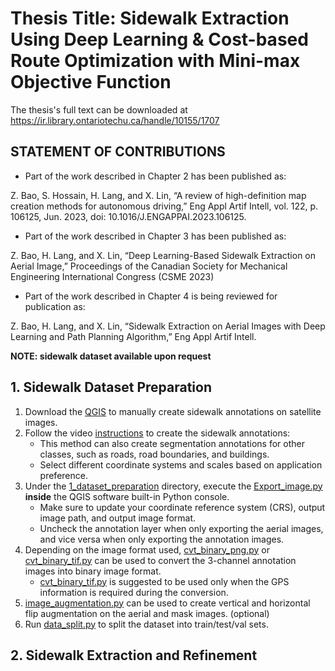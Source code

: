 # Thesis Title: Sidewalk Extraction Using Deep Learning & Cost-based Route Optimization with Mini-max Objective Function
The thesis's full text can be downloaded at https://ir.library.ontariotechu.ca/handle/10155/1707
## STATEMENT OF CONTRIBUTIONS
* Part of the work described in Chapter 2 has been published as:

Z. Bao, S. Hossain, H. Lang, and X. Lin, “A review of high-definition map creation
methods for autonomous driving,” Eng Appl Artif Intell, vol. 122, p. 106125, Jun.
2023, doi: 10.1016/J.ENGAPPAI.2023.106125.

* Part of the work described in Chapter 3 has been published as:
  
Z. Bao, H. Lang, and X. Lin, “Deep Learning-Based Sidewalk Extraction on Aerial
Image,” Proceedings of the Canadian Society for Mechanical Engineering International
Congress (CSME 2023)

* Part of the work described in Chapter 4 is being reviewed for publication as:
  
Z. Bao, H. Lang, and X. Lin, “Sidewalk Extraction on Aerial Images with Deep
Learning and Path Planning Algorithm,” Eng Appl Artif Intell.

**NOTE: sidewalk dataset available upon request**

## 1. Sidewalk Dataset Preparation
1. Download the [QGIS](https://qgis.org/en/site/) to manually create sidewalk annotations on satellite images.
2. Follow the video [instructions](https://drive.google.com/file/d/1ATnFS2TrF31PhgAlhtcCfu6uByudOMQq/view?usp=sharing) to create the sidewalk annotations:
   * This method can also create segmentation annotations for other classes, such as roads, road boundaries, and buildings.
   * Select different coordinate systems and scales based on application preference.
3. Under the [1_dataset_preparation](./1_dataset_preparation) directory, execute the [Export_image.py](./1_dataset_preparation/Export_image.py) **inside** the QGIS software built-in Python console.
   * Make sure to update your coordinate reference system (CRS), output image path, and output image format.
   * Uncheck the annotation layer when only exporting the aerial images, and vice versa when only exporting the annotation images.
4. Depending on the image format used, [cvt_binary_png.py](./1_dataset_preparation/cvt_binary_png.py) or [cvt_binary_tif.py](./1_dataset_preparation/cvt_binary_tif.py) can be used to convert the 3-channel annotation images into binary image format.
   * [cvt_binary_tif.py](./1_dataset_preparation/cvt_binary_tif.py) is suggested to be used only when the GPS information is required during the conversion.
5. [image_augmentation.py](./1_dataset_preparation/image_augmentation.py) can be used to create vertical and horizontal flip augmentation on the aerial and mask images. (optional)
6. Run [data_split.py](./1_dataset_preparation/data_split.py) to split the dataset into train/test/val sets.

## 2. Sidewalk Extraction and Refinement

